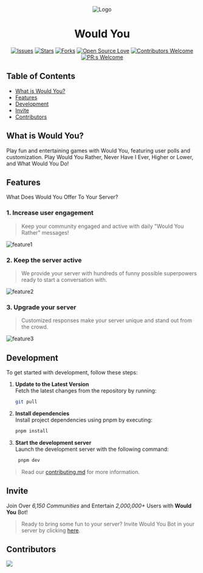 <div align="center">
  
![Logo](https://github.com/jfmartinz/website/assets/129386460/395c1e85-0102-4bcc-a683-ed591f50d0c7)<br>
# Would You 

[![Issues](https://img.shields.io/github/issues/Would-You-Bot/website.svg?style=flat)](https://github.com/Would-You-Bot/website/issues)
[![Stars](https://img.shields.io/github/stars/Would-You-Bot/website.svg?style=flat)](https://github.com/Would-You-Bot/website/stars)
[![Forks](https://img.shields.io/github/forks/Would-You-Bot/website.svg?style=flat)](https://github.com/Would-You-Bot/website/forks)
[![Open Source Love](https://firstcontributions.github.io/open-source-badges/badges/open-source-v1/open-source.svg)](https://github.com/firstcontributions/open-source-badges)
[![Contributors Welcome](https://img.shields.io/badge/contributors-welcome-0b7cbd)](https://github.com/nikohoffren/fork-commit-merge/pulls)
[![PR:s Welcome](https://img.shields.io/badge/PR:s-welcome-0b7cbd)](https://github.com/nikohoffren/fork-commit-merge/pulls)


</div>


## Table of Contents

- [What is Would You?](#what-is-would-you)
- [Features](#features)
- [Development](#development)
- [Invite](#invite)
- [Contributors](#contributors)

## What is Would You?
Play fun and entertaining games with Would You, featuring user polls and customization. Play Would You Rather, Never Have I Ever, Higher or Lower, and What Would You Do!

## Features
What Does Would You Offer To Your Server?

### 1. Increase user engagement
   > Keep your community engaged and active with daily "Would You Rather" messages!

![feature1](https://github.com/jfmartinz/website/assets/129386460/509dcba2-4a29-46a9-952a-e2db0a03faf4)

### 2. Keep the server active
   > We provide your server with hundreds of funny possible superpowers ready to start a conversation with.
   
   ![feature2](https://github.com/jfmartinz/website/assets/129386460/356a8922-17c2-47a4-945c-71050ea350c9)

### 3. Upgrade your server
   > Customized responses make your server unique and stand out from the crowd.

   ![feature3](https://github.com/jfmartinz/website/assets/129386460/f6b3ee20-11e7-4d9d-a535-e8faa8a7117a)


## Development
To get started with development, follow these steps:

1. **Update to the Latest Version**<br>
   Fetch the latest changes from the repository by running:
   ```bash
   git pull
   ```
   
3. **Install dependencies**<br>
   Install project dependencies using pnpm by executing:
   ```bash
   pnpm install
   ```
4. **Start the development server**<br>
   Launch the development server with the following command:
   ```bash
    pnpm dev
   ```
> Read our [contributing.md](https://github.com/Would-You-Bot/website/blob/main/Contributing.md) for more information.

## Invite 

Join Over *6,150 Communities* and Entertain *2,000,000+* Users with **Would You** Bot!<br>

> Ready to bring some fun to your server? Invite Would You Bot in your server by clicking [here](https://discord.com/oauth2/authorize?client_id=981649513427111957&permissions=275415247936&scope=bot%20applications.commands).


## Contributors

<a href="https://github.com/Would-You-Bot/website/graphs/contributors">
  <img src="https://contrib.rocks/image?repo=Would-You-Bot/website" />
</a>
